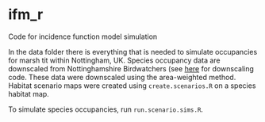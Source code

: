 ifm_r
=====

Code for incidence function model simulation

In the data folder there is everything that is needed to simulate occupancies for marsh tit within Nottingham, UK. Species occupancy data are downscaled from Nottinghamshire Birdwatchers (see [here](https://github.com/laurajanegraham/downscaling) for downscaling code. These data were downscaled using the area-weighted method. Habitat scenario maps were created using `create.scenarios.R` on a species habitat map. 

To simulate species occupancies, run `run.scenario.sims.R`. 

